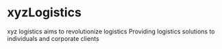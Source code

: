 # xyzLogistics
xyz logistics aims to revolutionize logistics
Providing logistics solutions to individuals and corporate clients
